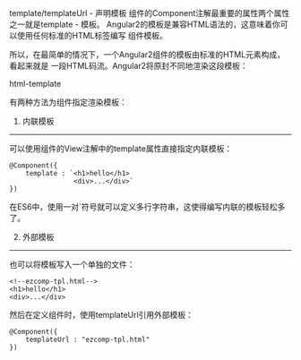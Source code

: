 template/templateUrl - 声明模板
组件的Component注解最重要的属性两个属性之一就是template - 模板。 Angular2的模板是兼容HTML语法的，这意味着你可以使用任何标准的HTML标签编写 组件模板。

所以，在最简单的情况下，一个Angular2组件的模板由标准的HTML元素构成，看起来就是 一段HTML码流。Angular2将原封不同地渲染这段模板：

html-template

有两种方法为组件指定渲染模板：

1. 内联模板
----------------------
可以使用组件的View注解中的template属性直接指定内联模板：

    @Component({
        template : `<h1>hello</h1>
                    <div>...</div>`
    })
在ES6中，使用一对`符号就可以定义多行字符串，这使得编写内联的模板轻松多了。

2. 外部模板
----------------------
也可以将模板写入一个单独的文件：

    <!--ezcomp-tpl.html-->
    <h1>hello</h1>
    <div>...</div>
然后在定义组件时，使用templateUrl引用外部模板：

    @Component({
        templateUrl : "ezcomp-tpl.html"
    })